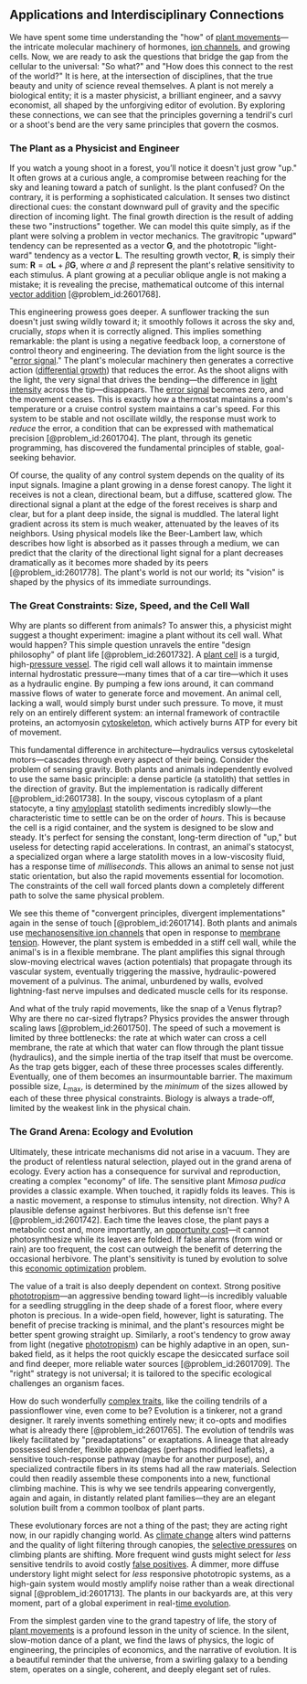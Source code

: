 ## Applications and Interdisciplinary Connections

We have spent some time understanding the "how" of [plant movements](@article_id:261790)—the intricate molecular machinery of hormones, [ion channels](@article_id:143768), and growing cells. Now, we are ready to ask the questions that bridge the gap from the cellular to the universal: "So what?" and "How does this connect to the rest of the world?" It is here, at the intersection of disciplines, that the true beauty and unity of science reveal themselves. A plant is not merely a biological entity; it is a master physicist, a brilliant engineer, and a savvy economist, all shaped by the unforgiving editor of evolution. By exploring these connections, we can see that the principles governing a tendril's curl or a shoot's bend are the very same principles that govern the cosmos.

### The Plant as a Physicist and Engineer

If you watch a young shoot in a forest, you’ll notice it doesn't just grow "up." It often grows at a curious angle, a compromise between reaching for the sky and leaning toward a patch of sunlight. Is the plant confused? On the contrary, it is performing a sophisticated calculation. It senses two distinct directional cues: the constant downward pull of gravity and the specific direction of incoming light. The final growth direction is the result of adding these two "instructions" together. We can model this quite simply, as if the plant were solving a problem in vector mechanics. The gravitropic "upward" tendency can be represented as a vector $\mathbf{G}$, and the phototropic "light-ward" tendency as a vector $\mathbf{L}$. The resulting growth vector, $\mathbf{R}$, is simply their sum: $\mathbf{R} = \alpha \mathbf{L} + \beta \mathbf{G}$, where $\alpha$ and $\beta$ represent the plant's relative sensitivity to each stimulus. A plant growing at a peculiar oblique angle is not making a mistake; it is revealing the precise, mathematical outcome of this internal [vector addition](@article_id:154551) [@problem_id:2601768].

This engineering prowess goes deeper. A sunflower tracking the sun doesn't just swing wildly toward it; it smoothly follows it across the sky and, crucially, *stops* when it is correctly aligned. This implies something remarkable: the plant is using a negative feedback loop, a cornerstone of control theory and engineering. The deviation from the light source is the "[error signal](@article_id:271100)." The plant's molecular machinery then generates a corrective action ([differential growth](@article_id:273990)) that reduces the error. As the shoot aligns with the light, the very signal that drives the bending—the difference in [light intensity](@article_id:176600) across the tip—disappears. The [error signal](@article_id:271100) becomes zero, and the movement ceases. This is exactly how a thermostat maintains a room's temperature or a cruise control system maintains a car's speed. For this system to be stable and not oscillate wildly, the response must work to *reduce* the error, a condition that can be expressed with mathematical precision [@problem_id:2601704]. The plant, through its genetic programming, has discovered the fundamental principles of stable, goal-seeking behavior.

Of course, the quality of any control system depends on the quality of its input signals. Imagine a plant growing in a dense forest canopy. The light it receives is not a clean, directional beam, but a diffuse, scattered glow. The directional signal a plant at the edge of the forest receives is sharp and clear, but for a plant deep inside, the signal is muddled. The lateral light gradient across its stem is much weaker, attenuated by the leaves of its neighbors. Using physical models like the Beer-Lambert law, which describes how light is absorbed as it passes through a medium, we can predict that the clarity of the directional light signal for a plant decreases dramatically as it becomes more shaded by its peers [@problem_id:2601778]. The plant's world is not our world; its "vision" is shaped by the physics of its immediate surroundings.

### The Great Constraints: Size, Speed, and the Cell Wall

Why are plants so different from animals? To answer this, a physicist might suggest a thought experiment: imagine a plant without its cell wall. What would happen? This simple question unravels the entire "design philosophy" of plant life [@problem_id:2601732]. A [plant cell](@article_id:274736) is a turgid, high-[pressure vessel](@article_id:191412). The rigid cell wall allows it to maintain immense internal hydrostatic pressure—many times that of a car tire—which it uses as a hydraulic engine. By pumping a few ions around, it can command massive flows of water to generate force and movement. An animal cell, lacking a wall, would simply burst under such pressure. To move, it must rely on an entirely different system: an internal framework of contractile proteins, an actomyosin [cytoskeleton](@article_id:138900), which actively burns ATP for every bit of movement.

This fundamental difference in architecture—hydraulics versus cytoskeletal motors—cascades through every aspect of their being. Consider the problem of sensing gravity. Both plants and animals independently evolved to use the same basic principle: a dense particle (a statolith) that settles in the direction of gravity. But the implementation is radically different [@problem_id:2601738]. In the soupy, viscous cytoplasm of a plant statocyte, a tiny [amyloplast](@article_id:276523) statolith sediments incredibly slowly—the characteristic time to settle can be on the order of *hours*. This is because the cell is a rigid container, and the system is designed to be slow and steady. It's perfect for sensing the constant, long-term direction of "up," but useless for detecting rapid accelerations. In contrast, an animal's statocyst, a specialized organ where a large statolith moves in a low-viscosity fluid, has a response time of *milliseconds*. This allows an animal to sense not just static orientation, but also the rapid movements essential for locomotion. The constraints of the cell wall forced plants down a completely different path to solve the same physical problem.

We see this theme of "convergent principles, divergent implementations" again in the sense of touch [@problem_id:2601714]. Both plants and animals use [mechanosensitive ion channels](@article_id:164652) that open in response to [membrane tension](@article_id:152776). However, the plant system is embedded in a stiff cell wall, while the animal's is in a flexible membrane. The plant amplifies this signal through slow-moving electrical waves (action potentials) that propagate through its vascular system, eventually triggering the massive, hydraulic-powered movement of a pulvinus. The animal, unburdened by walls, evolved lightning-fast nerve impulses and dedicated muscle cells for its response.

And what of the truly rapid movements, like the snap of a Venus flytrap? Why are there no car-sized flytraps? Physics provides the answer through scaling laws [@problem_id:2601750]. The speed of such a movement is limited by three bottlenecks: the rate at which water can cross a cell membrane, the rate at which that water can flow through the plant tissue (hydraulics), and the simple inertia of the trap itself that must be overcome. As the trap gets bigger, each of these three processes scales differently. Eventually, one of them becomes an insurmountable barrier. The maximum possible size, $L_{\max}$, is determined by the *minimum* of the sizes allowed by each of these three physical constraints. Biology is always a trade-off, limited by the weakest link in the physical chain.

### The Grand Arena: Ecology and Evolution

Ultimately, these intricate mechanisms did not arise in a vacuum. They are the product of relentless natural selection, played out in the grand arena of ecology. Every action has a consequence for survival and reproduction, creating a complex "economy" of life. The sensitive plant *Mimosa pudica* provides a classic example. When touched, it rapidly folds its leaves. This is a nastic movement, a response to stimulus intensity, not direction. Why? A plausible defense against herbivores. But this defense isn't free [@problem_id:2601742]. Each time the leaves close, the plant pays a metabolic cost and, more importantly, an [opportunity cost](@article_id:145723)—it cannot photosynthesize while its leaves are folded. If false alarms (from wind or rain) are too frequent, the cost can outweigh the benefit of deterring the occasional herbivore. The plant's sensitivity is tuned by evolution to solve this [economic optimization](@article_id:137765) problem.

The value of a trait is also deeply dependent on context. Strong positive [phototropism](@article_id:152872)—an aggressive bending toward light—is incredibly valuable for a seedling struggling in the deep shade of a forest floor, where every photon is precious. In a wide-open field, however, light is saturating. The benefit of precise tracking is minimal, and the plant's resources might be better spent growing straight up.  Similarly, a root's tendency to grow away from light (negative [phototropism](@article_id:152872)) can be highly adaptive in an open, sun-baked field, as it helps the root quickly escape the desiccated surface soil and find deeper, more reliable water sources [@problem_id:2601709]. The "right" strategy is not universal; it is tailored to the specific ecological challenges an organism faces.

How do such wonderfully [complex traits](@article_id:265194), like the coiling tendrils of a passionflower vine, even come to be? Evolution is a tinkerer, not a grand designer. It rarely invents something entirely new; it co-opts and modifies what is already there [@problem_id:2601765]. The evolution of tendrils was likely facilitated by "preadaptations" or exaptations. A lineage that already possessed slender, flexible appendages (perhaps modified leaflets), a sensitive touch-response pathway (maybe for another purpose), and specialized contractile fibers in its stems had all the raw materials. Selection could then readily assemble these components into a new, functional climbing machine. This is why we see tendrils appearing convergently, again and again, in distantly related plant families—they are an elegant solution built from a common toolbox of plant parts.

These evolutionary forces are not a thing of the past; they are acting right now, in our rapidly changing world. As [climate change](@article_id:138399) alters wind patterns and the quality of light filtering through canopies, the [selective pressures](@article_id:174984) on climbing plants are shifting. More frequent wind gusts might select for *less* sensitive tendrils to avoid costly [false positives](@article_id:196570). A dimmer, more diffuse understory light might select for *less* responsive phototropic systems, as a high-gain system would mostly amplify noise rather than a weak directional signal [@problem_id:2601713]. The plants in our backyards are, at this very moment, part of a global experiment in real-[time evolution](@article_id:153449).

From the simplest garden vine to the grand tapestry of life, the story of [plant movements](@article_id:261790) is a profound lesson in the unity of science. In the silent, slow-motion dance of a plant, we find the laws of physics, the logic of engineering, the principles of economics, and the narrative of evolution. It is a beautiful reminder that the universe, from a swirling galaxy to a bending stem, operates on a single, coherent, and deeply elegant set of rules.